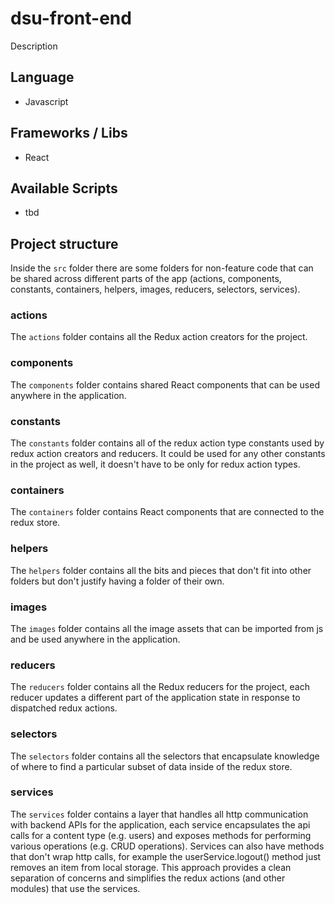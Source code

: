 # dsu-front-end

Description

## Language

* Javascript

## Frameworks / Libs

* React

## Available Scripts
* tbd

## Project structure

Inside the `src` folder there are some folders for non-feature code that can be shared across different parts of the app (actions, components, constants, containers, helpers, images, reducers, selectors, services). 

### actions

The `actions` folder contains all the Redux action creators for the project.

### components

The `components` folder contains shared React components that can be used anywhere in the application.

### constants

The `constants` folder contains all of the redux action type constants used by redux action creators and reducers. It could be used for any other constants in the project as well, it doesn't have to be only for redux action types.

### containers

The `containers` folder contains React components that are connected to the redux store.

### helpers

The `helpers` folder contains all the bits and pieces that don't fit into other folders but don't justify having a folder of their own.

### images

The `images` folder contains all the image assets that can be imported from js and be used anywhere in the application.

### reducers

The `reducers` folder contains all the Redux reducers for the project, each reducer updates a different part of the application state in response to dispatched redux actions.

### selectors

The `selectors` folder contains all the selectors that encapsulate knowledge of where to find a particular subset of data inside of the redux store.

### services

The `services` folder contains a layer that handles all http communication with backend APIs for the application, each service encapsulates the api calls for a content type (e.g. users) and exposes methods for performing various operations (e.g. CRUD operations). Services can also have methods that don't wrap http calls, for example the userService.logout() method just removes an item from local storage. This approach provides a clean separation of concerns and simplifies the redux actions (and other modules) that use the services.
